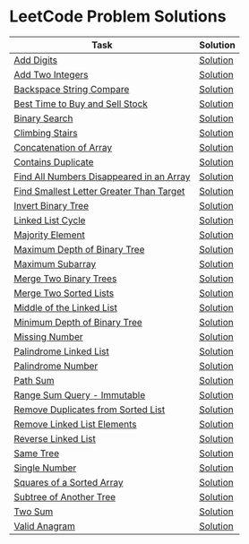 # LeetCode Problem Solutions

| Task                                                                                                               | Solution                                                |
|--------------------------------------------------------------------------------------------------------------------|---------------------------------------------------------|
| [Add Digits](https://leetcode.com/problems/add-digits)                                                             | [Solution](add-digits.py)                               |
| [Add Two Integers](https://leetcode.com/problems/add-two-integers)                                                 | [Solution](add-two-integers.py)                         |
| [Backspace String Compare](https://leetcode.com/problems/backspace-string-compare)                                 | [Solution](backspace-string-compare.py)                 |
| [Best Time to Buy and Sell Stock](https://leetcode.com/problems/best-time-to-buy-and-sell-stock)                   | [Solution](best-time-buy-stock.py)                      |
| [Binary Search](https://leetcode.com/problems/binary-search)                                                       | [Solution](binary-search.py)                            |
| [Climbing Stairs](https://leetcode.com/problems/climbing-stairs)                                                   | [Solution](climbing-stairs.py)                          |
| [Concatenation of Array](https://leetcode.com/problems/concatenation-of-array)                                     | [Solution](concatenation-of-array.py)                   |
| [Contains Duplicate](https://leetcode.com/problems/contains-duplicate)                                             | [Solution](contains-duplicate.py)                       |
| [Find All Numbers Disappeared in an Array](https://leetcode.com/problems/find-all-numbers-disappeared-in-an-array) | [Solution](find-disappeared-numbers.py)                 |
| [Find Smallest Letter Greater Than Target](https://leetcode.com/problems/find-smallest-letter-greater-than-target) | [Solution](find-smallest-letter-greater-than-target.py) |
| [Invert Binary Tree](https://leetcode.com/problems/invert-binary-tree)                                             | [Solution](invert-binary-tree.py)                       |
| [Linked List Cycle](https://leetcode.com/problems/linked-list-cycle)                                               | [Solution](linked-list-cycle.py)                        |
| [Majority Element](https://leetcode.com/problems/majority-element/)                                                | [Solution](majority-element.py)                         |
| [Maximum Depth of Binary Tree](https://leetcode.com/problems/maximum-depth-of-binary-tree)                         | [Solution](maximum-depth-binary-tree.py)                |
| [Maximum Subarray](https://leetcode.com/problems/maximum-subarray)                                                 | [Solution](maximum-subarray.py)                         |
| [Merge Two Binary Trees](https://leetcode.com/problems/merge-two-binary-trees)                                     | [Solution](merge-two-binary-trees.py)                   |
| [Merge Two Sorted Lists](https://leetcode.com/problems/merge-two-sorted-lists)                                     | [Solution](merge-two-sorted-lists.py)                   |
| [Middle of the Linked List](https://leetcode.com/problems/middle-of-the-linked-list/)                              | [Solution](middle-linked-list.py)                       |
| [Minimum Depth of Binary Tree](https://leetcode.com/problems/minimum-depth-of-binary-tree)                         | [Solution](minimum-depth-binary-tree.py)                |
| [Missing Number](https://leetcode.com/problems/missing-number)                                                     | [Solution](missing-number.py)                           |
| [Palindrome Linked List](https://leetcode.com/problems/palindrome-linked-list)                                     | [Solution](palindrome-linked-list.py)                   |
| [Palindrome Number](https://leetcode.com/problems/palindrome-number/)                                              | [Solution](palindrome-number.py)                        |
| [Path Sum](https://leetcode.com/problems/path-sum)                                                                 | [Solution](path-sum.py)                                 |
| [Range Sum Query - Immutable](https://leetcode.com/problems/range-sum-query-immutable)                             | [Solution](range-sum-query.py)                          |
| [Remove Duplicates from Sorted List](https://leetcode.com/problems/remove-duplicates-from-sorted-list)             | [Solution](remove-duplicates-sorted-list.py)            |
| [Remove Linked List Elements](https://leetcode.com/problems/remove-linked-list-elements)                           | [Solution](remove-linked-list-elements.py)              |
| [Reverse Linked List](https://leetcode.com/problems/reverse-linked-list)                                           | [Solution](reverse-linked-list.py)                      |
| [Same Tree](https://leetcode.com/problems/same-tree/)                                                              | [Solution](same-tree.py)                                |
| [Single Number](https://leetcode.com/problems/single-number)                                                       | [Solution](single-number.py)                            |
| [Squares of a Sorted Array](https://leetcode.com/problems/squares-of-a-sorted-array/)                              | [Solution](squares-of-sorted-array.py)                  |
| [Subtree of Another Tree](https://leetcode.com/problems/subtree-of-another-tree/)                                  | [Solution](subtree-of-another-tree.py)                  |
| [Two Sum](https://leetcode.com/problems/two-sum)                                                                   | [Solution](two-sum.py)                                  |
| [Valid Anagram](https://leetcode.com/problems/valid-anagram/)                                                      | [Solution](valid-anagram.py)                            |

